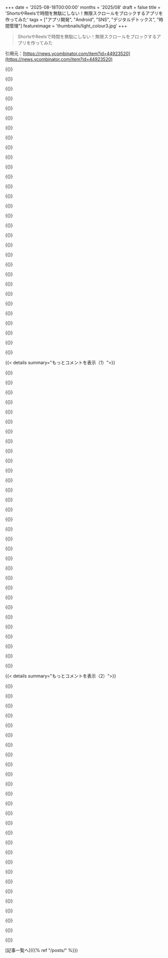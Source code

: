 +++
date = '2025-08-18T00:00:00'
months = '2025/08'
draft = false
title = 'ShortsやReelsで時間を無駄にしない！無限スクロールをブロックするアプリを作ってみた'
tags = ["アプリ開発", "Android", "SNS", "デジタルデトックス", "時間管理"]
featureimage = 'thumbnails/light_colour3.jpg'
+++

> ShortsやReelsで時間を無駄にしない！無限スクロールをブロックするアプリを作ってみた

引用元：[https://news.ycombinator.com/item?id=44923520](https://news.ycombinator.com/item?id=44923520)




{{<matomeQuote body="インスタのDMとか健康的な機能は残しつつ、リールみたいな無限スクロールをブロックするアプリを作ってみたんだ。<br>最初はインスタだけだったけど、YouTube ShortsとかRedditにもハマっちゃったから対応したらしい。<br>スクロールしすぎるとポップアップが出てきて、ちょっと立ち止まって考えさせてくれる機能もあるよ。<br>Androidだけで動くけど、みんなの意見が聞きたいな！" userName="adrianhacar" createdAt="2025/08/16 14:01:38" color="#ff5733">}}




{{<matomeQuote body="俺、インスタはDMしか使ってないのに、最近いきなりおすすめ投稿が出てくるようになったんだ。<br>これ消す設定もあるけど、「30日間一時停止」しかなくて、またすぐに復活しちゃう。<br>インスタの運営はユーザーの気持ちを無視してるよね。マジ最悪。" userName="habosa" createdAt="2025/08/19 03:18:46" color="">}}




{{<matomeQuote body="もしインスタをDMだけで使いたいなら、Bleeperっていうアプリが超おすすめだよ！<br>設定も簡単で、インスタのリールとかが嫌いな人でもDMだけ使えるんだ。<br>しかも無料だし、Matrixプロトコルとか自己ホスト化にも力を入れてて、すごく良い製品だと思う。<br>Bleeperチーム、このまま良い製品を作り続けて、変な機能追加とかしないでね！" userName="Imustaskforhelp" createdAt="2025/08/19 08:57:49" color="#ff5733">}}




{{<matomeQuote body="ぶっちゃけ、なんでみんなインスタのメッセージ機能を使いたがるの？<br>マジで素朴な疑問なんだけど、その理由が知りたいな。" userName="heresie-dabord" createdAt="2025/08/19 10:33:19" color="">}}




{{<matomeQuote body="インスタがメッセージングで人気なのは、友達とか家族とか、関心ある人たちがみんなそこにいるからだよ。それだけの理由でしょ。" userName="diggan" createdAt="2025/08/19 12:29:34" color="">}}




{{<matomeQuote body="友達とか、これから友達になるかもしれない人たちが使ってるからだよ。<br>人気アプリに付いてるってだけで、メッセージアプリとして特別すごいわけじゃないんだよね。" userName="kevincox" createdAt="2025/08/19 10:37:57" color="">}}




{{<matomeQuote body="友達とのプライベートなやり取りを、広告目的で監視されるのは良くないよ。<br>俺はインスタのアカウントを削除して、今は友達とはエンドツーエンド暗号化されてる他のプラットフォームでメッセージしてるんだ。検閲とかスパイされる心配がないからね。" userName="sneak" createdAt="2025/08/19 08:16:07" color="">}}




{{<matomeQuote body="「潜在的な友達」って言ってたけど、それって「とりあえずインスタが一番いい場所」って思われてるってこと？<br>なんか「新しい友達を見つけやすい機能」とかもあるの？教えて欲しいな。" userName="heresie-dabord" createdAt="2025/08/19 11:34:32" color="">}}




{{<matomeQuote body="正直、人と話すためには、使いたくないプラットフォームでも使うしかない時ってあるよね。<br>親しい友達なら「E2Eにしよう」って言えるけど、そこまでじゃない人には難しい。<br>LinkedInとかもそうだけど、たまに話す程度の人とわざわざ別のアプリで繋がるのもねぇ。" userName="charlie-83" createdAt="2025/08/19 08:29:59" color="#785bff">}}




{{<matomeQuote body="「潜在的な友達」って、リアルで出会った人のことだよ。<br>バーで知り合ったりした時に、インスタのIDを教えるのが普通じゃん？<br>最近の若い子はSMSなんてほとんど使わないし、Snapとかインスタで連絡取り合ってるんだ。<br>だから「インスタはダメ、テキストにして」なんて言ったら、友達作りがもっと難しくなっちゃうよ。" userName="cj" createdAt="2025/08/19 11:48:58" color="#38d3d3">}}




{{<matomeQuote body="Signalを使いたかったけど、友達はみんなInstagram DMにいるんだよね。プライバシーも大事だけど、友達と繋がれないのは寂しい。だからMetaは嫌いだけど、BleeperみたいなDMだけのアプリを使って、インスタと繋がってるよ。これでメンタルも安定したし、たまには妥協も必要だよね。" userName="Imustaskforhelp" createdAt="2025/08/19 09:03:09" color="#785bff">}}




{{<matomeQuote body="みんながSNSを使うのと同じ理由だよ。友達や家族がそこにいるから。インスタ使ってる人はSMSも使ってるだろうし、他のSNSにもいるんじゃない？全部広告なしで使えるのにさ。" userName="reaperducer" createdAt="2025/08/19 12:33:57" color="">}}




{{<matomeQuote body="無料アプリをインストールするのに30秒もかからない友達は、本当の友達じゃないよ。俺はSignalに100人くらい勧誘したし、人間関係は量より質が大事。Metaのアカウントを消して、本当の友達を見つけるべきだ。" userName="sneak" createdAt="2025/08/19 09:40:59" color="">}}




{{<matomeQuote body="うん、でもなんで特にInstagramなの？ただ先発者利益があるだけ？それともIGの方が何か優れてる点があるの？" userName="heresie-dabord" createdAt="2025/08/19 14:51:33" color="">}}




{{<matomeQuote body="BleeperじゃなくてBeeper（https://www.beeper.com）のこと？Beeperは君が言ってるようなアプリだよ。Automatticが作ってるし、彼らは製品をダメにしないって評判はいいよね。" userName="philipp-gayret" createdAt="2025/08/19 12:35:22" color="#45d325">}}




{{<matomeQuote body="この質問、40代半ばの俺でも時代遅れだと感じるな。昨日、ミュージシャンにインスタで探せって言われたし、出会い系アプリでSNSがないって言ったらサイコ呼ばわりされたよ。若い世代はメールを『死んだ人向け』って思ってるだろうね。" userName="alsetmusic" createdAt="2025/08/19 17:48:51" color="#ff5733">}}




{{<matomeQuote body="これは変な意見だね。使うチャットアプリだけで家族や友達と疎遠になれって言ってるみたいだよ。" userName="walthamstow" createdAt="2025/08/19 10:06:46" color="">}}




{{<matomeQuote body="彼らにとってあなたが切り替えるのが不合理だとしても、彼らはあなたに切り替えることを期待してるんじゃないの？" userName="vel0city" createdAt="2025/08/19 14:49:24" color="">}}




{{<matomeQuote body="不満は分かるけど、Instagramのメイン機能を使わないなら文句は言えないよ。FranzとかBeeperみたいなアプリを使えば、チャットだけできるしね。" userName="iLoveOncall" createdAt="2025/08/19 08:24:52" color="#ff33a1">}}




{{<matomeQuote body="今の流行はバカげてるし、時代遅れで全然OKだよ。Instagramでメッセージ送るのもemailも、実用的な違いなんてないじゃん。全部マーケティングだよ。そもそもInstagramのアカウント作るのにemailアカウントが必須だしね。" userName="rcfox" createdAt="2025/08/20 15:29:28" color="#45d325">}}




{{<matomeQuote body="「SNSアカウントない」って言ったらデートで「サイコパス」扱いされて振られたよ（最悪な初デートを回避できてよかったけど）。若い世代はこうやって世界を見てるんだね。マジでBlack Mirrorのエピソードみたいじゃん。" userName="heresie-dabord" createdAt="2025/08/19 18:11:02" color="#ff5c5c">}}




{{<matomeQuote body="個人的にはGen Zだから、僕の世代や学校の友達はみんなSNSにハマってるよ。クラスメイトの99%がInstagramにいたしね。数年間、友達と連絡を取る唯一の方法だったんだ。電話番号は知ってるけど、Instagram以外にグループチャットがないんだよね。Beeperを使ってどうにかしてるよ。" userName="Imustaskforhelp" createdAt="2025/08/19 17:24:12" color="#ff5c5c">}}




{{<matomeQuote body="BeeperをInstagramで使うと、ToS違反になるからアカウントが停止されたりBANされたりすることが多いって知ってた？これはクラウドブリッジでもローカルブリッジでも起こるんだよ。詳しくはこちら: https://www.reddit.com/r/beeper/search/?q=instagram+suspende..." userName="psittacus" createdAt="2025/08/19 13:36:28" color="#785bff">}}




{{<matomeQuote body="「なんでInstagramなの？」って疑問だけど、そこがみんながいる場所だからだよ。みんなが辿り着く場所だったってこと。いつか別の場所になるだろうけどね。所属コミュニティにもよるよ。一部はMastodonやBlueskyに移行したけど、ほとんどのミュージシャンやアーティストは今でもInstagramを使ってるみたい。" userName="diggan" createdAt="2025/08/19 15:53:23" color="#45d325">}}




{{<matomeQuote body="Instagramを使ってるなら、もうFacebookのエコシステムの中にいるってことじゃん。だったらWhatsAppを使っても問題ないはずだし、メッセージング機能はかなり優秀だよ。" userName="loloquwowndueo" createdAt="2025/08/19 14:52:42" color="#ff33a1">}}




{{<matomeQuote body="SMSはRCSがあっても過去のものって感じだよね。Appleは何年もSMSを自分たちの囲い込みの壁として使ってきたし。Androidユーザーとしては、Appleデバイスにテキストを送るのはめちゃくちゃイライラしたよ（今でもある程度はね）。" userName="gonzalohm" createdAt="2025/08/19 13:03:42" color="#ff33a1">}}




{{<matomeQuote body="「Instagram使ってるならSMSも使ってるはずだよね？」って意見に対してだけど、多くの人って外国に友達がいるじゃん。国内SMSは無料でも、国際SMSはたいてい有料だし。僕の友達の中だと、住んでる国以外に友達がいない人なんて文字通り誰もいないと思う。まあ、移民だから僕もちょっと偏見があるかもしれないけどね。" userName="diggan" createdAt="2025/08/19 13:04:00" color="#ff33a1">}}




{{<matomeQuote body="スマホの電話番号を教えなくていいってのも、理由の一つかもしれないね。" userName="stavros" createdAt="2025/08/19 15:30:45" color="#ff33a1">}}




{{<matomeQuote body="まったく逆だよ。もし社会全体が令状なしの大量監視を受け入れたら、友達なんてできなくなるだろうね。" userName="sneak" createdAt="2025/08/19 11:27:48" color="">}}




{{<matomeQuote body="Signalのデスクトップアプリはひどいね。この理由だけで使うのを拒否してるよ。たくさん書くときはPCに切り替えるんだけど、実際のキーボードだと100倍速く書けるからね。" userName="encom" createdAt="2025/08/19 16:34:09" color="">}}




{{< details summary="もっとコメントを表示（1）">}}

{{<matomeQuote body="Webアプリからネイティブアプリに移行すると、こういうコントロールが失われるんだよね。理想的にはシンプルなブラウザプラグインで済むはずなのに。<br>でも、このアプリはAndroidアプリの中身を見るのに必要なAPIにアクセスするために、すごく大きなアクセシビリティ権限を要求するんだ。iOSにはこんな機能すらないしね。「.reels」みたいなコンポーネントを削除するだけのことなのにさ。<br>とはいえ、モバイルでこんな機能を作ったOPには拍手だよ。この分野のShow HNのほとんどはデスクトップ専用で、役に立たないことが多いからね。" userName="hombre_fatal" createdAt="2025/08/18 18:11:38" color="#45d325">}}




{{<matomeQuote body="uBlock Originにルールを追加しようとしたけど、YouTubeとか多くのサイトは今や「コンポーネント難読化」してるんだ。つまり、コンポーネントや要素にユニークなIDがないから、ターゲットにするのがすごく難しいんだよ。<br>しかも、一部の要素タイトルや名前はコンテンツとは別のコンポーネントにあるから、さらに厄介だね。だから、あるコンポーネントには「reels」と書いてあって、実際のreelsは別のところにあったりするんだ。<br>ブロックするには、CSS選択、テキスト識別、そしてターゲットアクションコンポーネントを論理的に組み合わせる必要があるよ。" userName="Atlas667" createdAt="2025/08/18 18:48:41" color="#45d325">}}




{{<matomeQuote body="uBlock Originはたまに当たり外れがあるって意見に同意するよ。でも最近、要素ピッカーを使ってブロックしたいものを選ぶと、右下におすすめのリストが出てくるのを発見して、すごく信頼が回復したんだ！それをクリックしていくと、デフォルトの要素じゃないことも多いけど、だいたいブロックしたいものを正確に見つけられるんだよね。完璧じゃないけど、これでuBlockへの満足度もオンラインでの楽しみも格段に上がったよ。" userName="upboundspiral" createdAt="2025/08/18 19:23:11" color="#ff33a1">}}




{{<matomeQuote body="良い点だね。Facebookもずっと昔に「sponsored」っていう単語を隠すためだけに難読化してたのを思い出したよ。そうすれば広告を簡単に隠せないからね。<br>とはいえ、ブラウザではユーザーの介入（ブラウザプラグイン、Greasemonkeyスクリプト、広告ブロッカー）が有効だから、彼らはブラウザで抵抗するけど、ネイティブアプリではそうはいかないんだ。<br>だからこそ、彼らはアプリを使わせようとするんだよね。アプリをWebサイトとしても存在させるインセンティブをどう与えるべきか、僕には分からないな。Redditみたいにウェブフロントエンドを維持してる場所は、もう絶滅危惧種みたいに感じるよ。" userName="hombre_fatal" createdAt="2025/08/18 19:16:02" color="#ff5c5c">}}




{{<matomeQuote body="ChromeベースのブラウザならunTrapが使えると思うよ。あれも恐ろしいレベルのプラグインだけど、YouTubeに限定して使ってるよ。" userName="hypercube33" createdAt="2025/08/19 16:03:14" color="">}}




{{<matomeQuote body="YouTubeでブロックできないものって何？僕はもう何年も前から、すべての広告、Shorts、あのゲームとか、全部ブロックできてるけど。" userName="squigz" createdAt="2025/08/19 09:27:22" color="">}}




{{<matomeQuote body="通常、選択って「.class.subclass:nth-child(4)」みたいな感じだよね。それは時々ブロックしたいものをブロックしてくれるけど、彼らがレイアウトを頻繁に変えるからいつも成功するわけじゃないんだ。<br>条件が必要なんだよ。本当に微妙な調整が必要だし、僕はいつもカードのビューとかおすすめタブ、トレンドをブロックしたいんだけど、2、3週間ごとにやり直さなきゃいけないんだ。" userName="Atlas667" createdAt="2025/08/19 20:42:07" color="#785bff">}}




{{<matomeQuote body="ネイティブアプリはWebアプリよりも優れている点も多いけど、Webアプリ（やどんなウェブサイトでも）にあるクライアントサイドのコントロールが間違いなく欠けているね。<br>ユーザーは悲しいことに、意見を持つことなくただの消費者であり、同時に商品でもあるんだ。<br>僕が気に入らないのは、ますます多くの企業がユーザーにウェブサイトよりもネイティブ（つまりインストールされた）アプリの使用を強制することだよ。僕はほとんどすべてのアプリをブラウザ（YouTube、LinkedIn）で使ってるけど、LinkedInのウェブサイトにある「このコンテンツはLinkedInアプリでのみ表示されます」っていうバナーは、あまりにも目立ちすぎててうんざりするよ。転職した人や学位を取得した人の詳細も、プロフィール訪問者リストも見ることができないんだ（くだらない機能だけど）。<br>iOSでは、YouTubeをブラウザ（Safari）で使う理由はただ一つ：広告が表示されないか、サイトを再読み込みすることでスキップできるからだよ。たまにiPadでYouTubeアプリを使うけど、広告体験がひどすぎる。YouTubeはブラウザ（Safari）で使うことを強くお勧めするよ。<br>僕もShortsにちょっとハマってるんだけど、YouTubeしか使わないから、ChromeとSafariの拡張機能を作ったよ。これでX秒以上Shortsを見たらページを閉じて別のページにリダイレクトされるようにしてるんだ（好きなページにね）。これはかなり役立ってるよ。<br>[こちら](https://chromewebstore.google.com/detail/youtube-shorts-trac...)でチェックできるよ。iOSでもSafari拡張機能経由で使ってるけど、まだ公開はしてないんだ。" userName="baduiux" createdAt="2025/08/19 10:46:17" color="#ff5733">}}




{{<matomeQuote body="それ超欲しい！今DFInstagram使ってて、ホームフィードは消せるけど、ストーリーズは残したいんだよね。PCなら見れるけど。YouTubeは99%邪魔消せるんだけど、Reddit、Twitter、Facebookもそうしたいな。フォローした人だけの昔のモードに戻ってほしいよ。今の”エンゲージメント”重視はガラクタだらけ。<br>https://www.distractionfreeapps.com/" userName="NalNezumi" createdAt="2025/08/18 13:33:43" color="#ff5733">}}




{{<matomeQuote body="俺もDFInstagram使ってるよ。ストーリーズは残せる設定があるんだ。フィードとあのウザい検索ページは消して、ストーリーズは見れるように設定できるんだよ。めっちゃ便利。" userName="mieubrisse" createdAt="2025/08/18 20:10:57" color="#38d3d3">}}




{{<matomeQuote body="え、それ最高じゃん！でも設定のどこでそれできるのか見つけられないんだよね。" userName="NalNezumi" createdAt="2025/08/19 14:33:03" color="">}}




{{<matomeQuote body="FacebookにはF.B. Purityがすごく良いよ。<br>広告とかおすすめのクソコンテンツ、リールとかを選択して削除できるんだ。<br>https://www.fbpurity.com/" userName="grgergo" createdAt="2025/08/18 16:52:01" color="#ff33a1">}}




{{<matomeQuote body="俺はFreshRSSと拡張機能を自前でホストして、この目的を達成してるよ。ちょっと頑張れば、ソーシャルメディアのフィードやYouTubeの購読も取り込めるんだ。アルゴリズムも無限スクロールもなし。発見は意図的に探して、消費と切り離してるんだ。マジで気分いいし、消費習慣と精神衛生がかなり改善されたと思う。" userName="nativeit" createdAt="2025/08/18 20:24:31" color="#ff5733">}}




{{<matomeQuote body="どうやってソーシャルフィード取り込んでるのか、すごく気になるんだけど。膨大な資金が、”デジタルドラッグ漬け”じゃないソーシャルメディアの投稿へのアクセスを妨げてるはずなのにさ。利用可能なAPIは、結果としてかなり制限されてるみたいだし。" userName="andrewrn" createdAt="2025/08/18 20:49:32" color="">}}




{{<matomeQuote body="RSSHubってやつかも？ https://github.com/DIYgod/RSSHub" userName="shaunpud" createdAt="2025/08/19 08:38:01" color="#785bff">}}




{{<matomeQuote body="俺も同じことしてるよ。ニュースサイトやHN、いいブログ、ポッドキャストなんかも入れてる。全部時系列で、ソースやタグでフィルタできるし、ごちゃごちゃしてないし広告もない、リンクか全文だけ。古いRaspberryPi 3でホストしてて、パスワード保護して公開してるんだ。<br>https://freshrss.org/" userName="dariosalvi78" createdAt="2025/08/19 13:32:52" color="#45d325">}}




{{<matomeQuote body="そのセットアップについて詳しく教えてくれない？めっちゃ気になるんだけど、俺も同じことしたいんだ。" userName="high_byte" createdAt="2025/08/18 20:32:48" color="">}}




{{<matomeQuote body="これ、まさに俺がRSSで実現しようとしてる事なんだよね。でも、なかなか長期的に使えるレベルにまで持って行けてないんだ。" userName="matus_barany" createdAt="2025/08/18 20:45:12" color="">}}




{{<matomeQuote body="作るのはすごく良いアイデアだね！みんなもっと詳しい実装方法に興味津々みたいだよ。" userName="nstj" createdAt="2025/08/18 21:05:36" color="">}}




{{<matomeQuote body="これは最高だね。もっと詳しく教えてほしいな。" userName="gausswho" createdAt="2025/08/19 13:11:31" color="">}}




{{<matomeQuote body="これを作ってくれてありがとう！本当の“ユーザーエージェント”なら、次の2つを設定できるといいな。1. おすすめコンテンツは一切表示しない。2. フォローしてるなど自分で選んだコンテンツだけを表示し、量も制限する。デバイスが注意を管理し、他のことへのモチベーションを保ってくれたら最高だよね。子供向け安全機能として、『学校のYouTube動画だけ見て、Shortsは非表示』とか『友達が送ったTikTokだけ見て、ダラダラしない』みたいにできたらいいな。“意志の力”だけじゃ無理なのは明らかだよ。" userName="herf" createdAt="2025/08/18 21:49:06" color="#ff5733">}}




{{<matomeQuote body="同感だよ。“意志の力”は限りある資源だと思えばいい。それだけに頼るのは無理なんだ。自分が生きたい世界は自分で作るべきだね（成功するように準備するってこと）。" userName="nkydr0i0" createdAt="2025/08/19 07:35:13" color="">}}




{{<matomeQuote body="Instagramのコツ！モバイルアプリで上にあるワードロゴ“Instagram”をクリックすると、“Following”を選べて、フォローしてるアカウントの投稿だけが見れるんだ。おすすめやReelsは表示されないよ。数分でフィードを見終えるから、無限スクロールから解放されるんだ。" userName="thinkling" createdAt="2025/08/18 15:45:02" color="#785bff">}}




{{<matomeQuote body="モバイルページでもできるよ。あと、デスクトップやモバイルでuBlock Originを使って特定の投稿タイプをブロックする方法もあるんだ。これを使うと、『おすすめ』とか『いいねした投稿』に基づく投稿を非表示にできるよ。具体的には、このルールを使うんだね。www.instagram.com##article:has-text(Suggested for you):style(visibility: hidden !important; height: 300px !important; overflow: hidden !important)<br>www.instagram.com##article:has-text(Because you liked a post):style(visibility: hidden !important; height: 300px !important; overflow: hidden !important)" userName="vlachen" createdAt="2025/08/18 18:11:12" color="#785bff">}}




{{<matomeQuote body="Facebookのモバイルのコツだよ。ハンバーガーメニューをクリックして“Feeds”を選ぶと、いろんなフィードリストがあるページに行くんだ。そこで“Friends”タブを選べば、友達の投稿だけ見れるよ。広告は消えないけど、おすすめページとかの余計なものは全部なくなるよ。" userName="Digit-Al" createdAt="2025/08/19 09:11:45" color="#785bff">}}




{{<matomeQuote body="これ、デフォルトに設定できるの？" userName="wtk" createdAt="2025/08/18 17:02:23" color="">}}




{{<matomeQuote body="できないんだよね。Metaは、この機能のUIを付けたり消したりしてるのを見てきたよ。機能があるのは嬉しいけど、Metaがみんなに見つけさせたくないのは明らかだよね。" userName="willdelorm" createdAt="2025/08/18 17:25:33" color="">}}




{{<matomeQuote body="ありがとう！" userName="qgin" createdAt="2025/08/18 16:56:57" color="">}}




{{<matomeQuote body="このやり方はiOSじゃ無理だよ。代わりにSafari拡張機能を作って、フィードからShortsをブロックしてるよ。見てみて→ https://apps.apple.com/nl/app/shorts-stopper/id6745517488?l=..." userName="abyesilyurt" createdAt="2025/08/18 14:51:16" color="#ff33a1">}}




{{<matomeQuote body="Tampermonkeyをインストールして一行ルールを追加できる人たちに、ここでこれを売るのはちょっと大変だね。" userName="bfoks" createdAt="2025/08/18 15:34:24" color="">}}

{{</details>}}




{{< details summary="もっとコメントを表示（2）">}}

{{<matomeQuote body="これ、どのサイトで使えるの？" userName="internet_points" createdAt="2025/08/19 07:29:05" color="">}}




{{<matomeQuote body="YouTubeだけだよ。" userName="abyesilyurt" createdAt="2025/08/24 20:49:30" color="">}}




{{<matomeQuote body="これ、iOSでどうやって実現してるの？技術的な詳細を教えてほしいな。個人的には、ユーザーのプライバシー認証とか重要な画面読み取り権限なしには無理だと思うんだけど。" userName="j1000" createdAt="2025/08/18 18:37:34" color="#ff5c5c">}}




{{<matomeQuote body="iOSでは同じアプローチは取れないけど、AppleはScreen Time権限でユーザープライバシーをしっかり保護してるよ。この権限を持つアプリは、他のアプリが何であるかを知らずに制限できるし、データ自体を知らずにユーザーにレポートすることも可能。僕が開発者の一人であるiOS Screen Time App、Clearspaceを参考にしてね→ https://apps.apple.com/us/app/clearspace-reduce-screen-time/..." userName="anteloper" createdAt="2025/08/18 19:40:03" color="#45d325">}}




{{<matomeQuote body="AndroidではAccessibility Service APIを使ってやったけど、iOSには似たAPIがないんだ。プラットフォーム自体がもっと制限されてるから、技術的には不可能だと思うよ。" userName="adrianhacar" createdAt="2025/08/18 18:46:28" color="#45d325">}}




{{<matomeQuote body="うん、iOSでは無理だね。アプリが他のアプリの動作を制御するAccessibilityサービスみたいなものがないから。OPが何を待機リストにしてるのかは分からないけど、Screen Time、Focus Mode、Safariのコンテンツブロッカーの組み合わせだと思うな。" userName="coffeecoders" createdAt="2025/08/18 18:42:48" color="#45d325">}}




{{<matomeQuote body="今はAndroidだけだよ。iOS版は彼らのウェブサイトで待機リストがあるよ。" userName="boberoni" createdAt="2025/08/18 18:40:59" color="">}}




{{<matomeQuote body="答えはjailbreakかサイドロードされた改造ipaだよ。" userName="yc_user01" createdAt="2025/08/18 18:40:59" color="">}}




{{<matomeQuote body="オープンソースじゃないアプリに、俺のスマホの全権限を与えるなんて無理だね。ユーザーデータを売りさばいてないって保証はどこにあるの？" userName="lsd85" createdAt="2025/08/18 13:21:33" color="#38d3d3">}}




{{<matomeQuote body="DigiPawsはこのアプリと同じ主要機能を持ってるし、オープンソースだよ。https://github.com/nethical6/digipaws" userName="FireInsight" createdAt="2025/08/18 13:50:34" color="#785bff">}}




{{<matomeQuote body="DigiPawsや元の作者が悪意があるとは思わないけど、アプリのコードがオープンソースであることで、本当にセキュリティが保証されるのかな？ダウンロードしたアプリがGitHubのリポジトリと一致するって、何か強制力はあるの？" userName="cl3misch" createdAt="2025/08/18 14:14:53" color="#ff33a1">}}




{{<matomeQuote body="READMEにはF-Droidパッケージが明確に指示されてるよ。F-Droidはビルドサーバーでビルドされ、彼らのAPKキーで署名されてる。これは直接的なセキュリティの質問への答えじゃないけど、Debianのリポジトリと同じモデルだね。独立した第三者のパッケージャーがコードスキャナーと手動レビューで不正を検出してるし、アップストリームにある不要なものを排除するためにビルドやコードを調整することもあるんだ。" userName="styanax" createdAt="2025/08/18 14:34:05" color="#ff5733">}}




{{<matomeQuote body="さらに言えば、ビルドが再現可能なら、リポジトリのソースコードがF-Droidによって配布されているバージョンと同じであることが保証されるんだ。" userName="pietervdvn" createdAt="2025/08/18 15:39:37" color="#ff33a1">}}




{{<matomeQuote body="セキュリティを保証するわけじゃないけど、合理的な期間内にセキュリティに自信を持つためには必要だね。ソースがバイナリと一致する保証が必要なら、自分でビルドすればいいんだよ。" userName="entuno" createdAt="2025/08/18 16:21:09" color="#ff5c5c">}}




{{<matomeQuote body="いや、そうでもないね。100%確実にするには、自分でアプリをビルドする必要があると思う。Play Storeに公開証明なんて存在しないんじゃないかな。CIランナーでアプリをオープンにビルド＆アップロードして、そのランナー内で全てのハッシュをプリントアウトし、Play Storeがダウンロード前にそのハッシュを表示する必要があるけど、Play Storeのダウンロードではまだそんな機能はないよ。" userName="tom1337" createdAt="2025/08/18 14:24:53" color="#45d325">}}




{{<matomeQuote body="君の意見はわかるよ。短い答えは、結局は信頼にかかってるってことで、その視点は本当に理解し、尊重してる。<br>長い答えとしては、この信頼が破られる可能性はかなり低い。説明させてくれ。<br>まず、アクセシビリティサービスは”全権限”なんてものとは全然違うんだ。これはAndroidが提供するAPIで、画面レイアウトの変更や、画面に表示されるUIノードといったアクセシビリティイベントを提供して、表示されているコンテンツの種類（俺の場合はReels）を推測するんだ。アクセシビリティイベントについてはオンラインで詳しく調べられるよ。アプリが君の全データを取得するような、常に画面を録画するのとは違うんだ。<br>それから、Googleはこういう権限に関してすごく厳しい。Play Storeにアプリを公開するときは、なぜその権限を使ってるのかを明確に開示する必要がある。もし不正を働いたり、悪用しようとしたりしたら、アプリは取り下げられちゃうんだ。自分の評判を大切にする人なら、ユーザーデータを売るためだけにこんなことはしないよ。<br>最後に、ScrollGuardは機能するためにサーバーに接続する必要がないんだ！全ての検出はデバイス上で行われる。だから、特に慎重になりたいなら、スマホの設定でScrollGuardのインターネットアクセスをブロックすればいい。それでも機能するし、インターネットアクセスがなければどんなデータもエクスポートは不可能だよ。<br>もしもっとコントロールしたいし、Instagramだけの解決策が必要なら、自分でアプリを改造することもできる。数年前にその方法を記事にしたから見てみてくれ：https://breakthescroll.com/block-reels-instagram/" userName="adrianhacar" createdAt="2025/08/18 17:32:50" color="#ff5c5c">}}




{{<matomeQuote body="オープンソースのコードが、コンパイルされたバイナリと忠実に一致するって、どんな保証があるの？" userName="notarobot123" createdAt="2025/08/18 14:23:50" color="#38d3d3">}}




{{<matomeQuote body="ソースをダウンロードして、レビューしてから自分でビルドするってことだね。" userName="notimpotent" createdAt="2025/08/18 17:10:38" color="">}}




{{<matomeQuote body="セキュリティ研究者がチェックしやすいってことだよ。" userName="LPisGood" createdAt="2025/08/18 15:05:45" color="">}}




{{<matomeQuote body="そのデバイスには多くの目が光ってるけど、ランダムなアプリにはそうじゃないんだよ。" userName="realharo" createdAt="2025/08/18 16:57:49" color="">}}




{{<matomeQuote body="「オープンソースじゃないとスマホを完全にコントロールできない」って言うけど、そいつはバックグラウンドで大量のデータを傍受・記録してるソーシャルメディアを使ってるじゃん。<br>https://www.hipaajournal.com/jury-trial-meta-flo-health-cons..." userName="dvrj101" createdAt="2025/08/18 16:11:58" color="#ff5733">}}




{{<matomeQuote body="その立場はわかるけど、ここではちょっとばかげた心配だと思うな。このアプリは、可能な限りあらゆるデータを搾り取るソーシャルメディア機能を使わないようにするものだよ。玄関にスマートロックを付けるのを怖がって、代わりにずっと鍵を開けっぱなしにしてるみたいに感じるね。" userName="benry1" createdAt="2025/08/18 13:30:36" color="#785bff">}}




{{<matomeQuote body="それは悪い意見だね。今はソーシャルメディアを使ってないけど、みんなが利用を抑制する良いツールにアクセスする必要があるし、この場合「良い」ってのは「オープン」って意味だよ。" userName="_verandaguy" createdAt="2025/08/18 13:32:01" color="">}}




{{<matomeQuote body="詳しく説明してくれる？僕には意見が一致してるように聞こえるけど。みんなが利用を抑制する良いツールにアクセスする必要があるし、他の条件が同じならオープンの方がクローズドより間違いなく良い。僕は、ツールが全くないよりは効果的なクローズドツールの方がいいって言ってるだけだよ。" userName="benry1" createdAt="2025/08/18 13:58:02" color="#38d3d3">}}




{{<matomeQuote body="意見は一致してるように聞こえるけど、問題はクローズドソフトが許容されることへの世間の認識が変わることなんだ。FSFは欠点があるけど、オープンソースソフトに関する議論を活性化させてきた。OSから広範な権限が必要なこの種のアプリでは、少なくともソースの利用可能性を妥協すべきじゃないという姿勢を保つことが重要だと思うよ。" userName="_verandaguy" createdAt="2025/08/18 14:11:01" color="#ff5733">}}




{{<matomeQuote body="ソーシャルメディアアプリは使ってない時でもスクロールを検知する同じレベルの権限を持ってないよ。でも、このアプリはその高いレベルの制御（アクセシビリティサービス）を持ってるから、もっと厳しく精査されるべきなんだ。" userName="Liftyee" createdAt="2025/08/18 13:59:29" color="#38d3d3">}}

{{</details>}}



[記事一覧へ]({{% ref "/posts/" %}})
